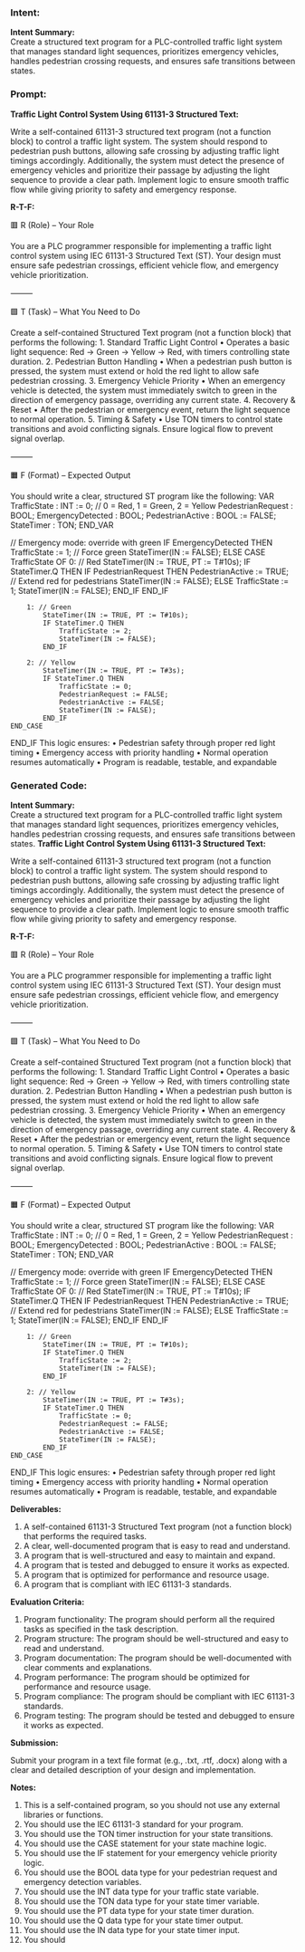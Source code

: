 ### Intent:
**Intent Summary:**  
Create a structured text program for a PLC-controlled traffic light system that manages standard light sequences, prioritizes emergency vehicles, handles pedestrian crossing requests, and ensures safe transitions between states.

### Prompt:
**Traffic Light Control System Using 61131-3 Structured Text:**

Write a self-contained 61131-3 structured text program (not a function block) to control a traffic light system. The system should respond to pedestrian push buttons, allowing safe crossing by adjusting traffic light timings accordingly. Additionally, the system must detect the presence of emergency vehicles and prioritize their passage by adjusting the light sequence to provide a clear path. Implement logic to ensure smooth traffic flow while giving priority to safety and emergency response.

**R-T-F:**

🟥 R (Role) – Your Role

You are a PLC programmer responsible for implementing a traffic light control system using IEC 61131-3 Structured Text (ST). Your design must ensure safe pedestrian crossings, efficient vehicle flow, and emergency vehicle prioritization.

⸻

🟩 T (Task) – What You Need to Do

Create a self-contained Structured Text program (not a function block) that performs the following:
	1.	Standard Traffic Light Control
	•	Operates a basic light sequence: Red → Green → Yellow → Red, with timers controlling state duration.
	2.	Pedestrian Button Handling
	•	When a pedestrian push button is pressed, the system must extend or hold the red light to allow safe pedestrian crossing.
	3.	Emergency Vehicle Priority
	•	When an emergency vehicle is detected, the system must immediately switch to green in the direction of emergency passage, overriding any current state.
	4.	Recovery & Reset
	•	After the pedestrian or emergency event, return the light sequence to normal operation.
	5.	Timing & Safety
	•	Use TON timers to control state transitions and avoid conflicting signals. Ensure logical flow to prevent signal overlap.

⸻

🟧 F (Format) – Expected Output

You should write a clear, structured ST program like the following:
VAR
    TrafficState : INT := 0; // 0 = Red, 1 = Green, 2 = Yellow
    PedestrianRequest : BOOL;
    EmergencyDetected : BOOL;
    PedestrianActive : BOOL := FALSE;
    StateTimer : TON;
END_VAR

// Emergency mode: override with green
IF EmergencyDetected THEN
    TrafficState := 1; // Force green
    StateTimer(IN := FALSE);
ELSE
    CASE TrafficState OF
        0: // Red
            StateTimer(IN := TRUE, PT := T#10s);
            IF StateTimer.Q THEN
                IF PedestrianRequest THEN
                    PedestrianActive := TRUE;
                    // Extend red for pedestrians
                    StateTimer(IN := FALSE);
                ELSE
                    TrafficState := 1;
                    StateTimer(IN := FALSE);
                END_IF
            END_IF

        1: // Green
            StateTimer(IN := TRUE, PT := T#10s);
            IF StateTimer.Q THEN
                TrafficState := 2;
                StateTimer(IN := FALSE);
            END_IF

        2: // Yellow
            StateTimer(IN := TRUE, PT := T#3s);
            IF StateTimer.Q THEN
                TrafficState := 0;
                PedestrianRequest := FALSE;
                PedestrianActive := FALSE;
                StateTimer(IN := FALSE);
            END_IF
    END_CASE
END_IF
This logic ensures:
	•	Pedestrian safety through proper red light timing
	•	Emergency access with priority handling
	•	Normal operation resumes automatically
	•	Program is readable, testable, and expandable

### Generated Code:
**Intent Summary:**  
Create a structured text program for a PLC-controlled traffic light system that manages standard light sequences, prioritizes emergency vehicles, handles pedestrian crossing requests, and ensures safe transitions between states.
**Traffic Light Control System Using 61131-3 Structured Text:**

Write a self-contained 61131-3 structured text program (not a function block) to control a traffic light system. The system should respond to pedestrian push buttons, allowing safe crossing by adjusting traffic light timings accordingly. Additionally, the system must detect the presence of emergency vehicles and prioritize their passage by adjusting the light sequence to provide a clear path. Implement logic to ensure smooth traffic flow while giving priority to safety and emergency response.

**R-T-F:**

🟥 R (Role) – Your Role

You are a PLC programmer responsible for implementing a traffic light control system using IEC 61131-3 Structured Text (ST). Your design must ensure safe pedestrian crossings, efficient vehicle flow, and emergency vehicle prioritization.

⸻

🟩 T (Task) – What You Need to Do

Create a self-contained Structured Text program (not a function block) that performs the following:
	1.	Standard Traffic Light Control
	•	Operates a basic light sequence: Red → Green → Yellow → Red, with timers controlling state duration.
	2.	Pedestrian Button Handling
	•	When a pedestrian push button is pressed, the system must extend or hold the red light to allow safe pedestrian crossing.
	3.	Emergency Vehicle Priority
	•	When an emergency vehicle is detected, the system must immediately switch to green in the direction of emergency passage, overriding any current state.
	4.	Recovery & Reset
	•	After the pedestrian or emergency event, return the light sequence to normal operation.
	5.	Timing & Safety
	•	Use TON timers to control state transitions and avoid conflicting signals. Ensure logical flow to prevent signal overlap.

⸻

🟧 F (Format) – Expected Output

You should write a clear, structured ST program like the following:
VAR
    TrafficState : INT := 0; // 0 = Red, 1 = Green, 2 = Yellow
    PedestrianRequest : BOOL;
    EmergencyDetected : BOOL;
    PedestrianActive : BOOL := FALSE;
    StateTimer : TON;
END_VAR

// Emergency mode: override with green
IF EmergencyDetected THEN
    TrafficState := 1; // Force green
    StateTimer(IN := FALSE);
ELSE
    CASE TrafficState OF
        0: // Red
            StateTimer(IN := TRUE, PT := T#10s);
            IF StateTimer.Q THEN
                IF PedestrianRequest THEN
                    PedestrianActive := TRUE;
                    // Extend red for pedestrians
                    StateTimer(IN := FALSE);
                ELSE
                    TrafficState := 1;
                    StateTimer(IN := FALSE);
                END_IF
            END_IF

        1: // Green
            StateTimer(IN := TRUE, PT := T#10s);
            IF StateTimer.Q THEN
                TrafficState := 2;
                StateTimer(IN := FALSE);
            END_IF

        2: // Yellow
            StateTimer(IN := TRUE, PT := T#3s);
            IF StateTimer.Q THEN
                TrafficState := 0;
                PedestrianRequest := FALSE;
                PedestrianActive := FALSE;
                StateTimer(IN := FALSE);
            END_IF
    END_CASE
END_IF
This logic ensures:
	•	Pedestrian safety through proper red light timing
	•	Emergency access with priority handling
	•	Normal operation resumes automatically
	•	Program is readable, testable, and expandable

**Deliverables:**

1.	A self-contained 61131-3 Structured Text program (not a function block) that performs the required tasks.
2.	A clear, well-documented program that is easy to read and understand.
3.	A program that is well-structured and easy to maintain and expand.
4.	A program that is tested and debugged to ensure it works as expected.
5.	A program that is optimized for performance and resource usage.
6.	A program that is compliant with IEC 61131-3 standards.

**Evaluation Criteria:**

1.	Program functionality: The program should perform all the required tasks as specified in the task description.
2.	Program structure: The program should be well-structured and easy to read and understand.
3.	Program documentation: The program should be well-documented with clear comments and explanations.
4.	Program performance: The program should be optimized for performance and resource usage.
5.	Program compliance: The program should be compliant with IEC 61131-3 standards.
6.	Program testing: The program should be tested and debugged to ensure it works as expected.

**Submission:**

Submit your program in a text file format (e.g., .txt, .rtf, .docx) along with a clear and detailed description of your design and implementation.

**Notes:**

1.	This is a self-contained program, so you should not use any external libraries or functions.
2.	You should use the IEC 61131-3 standard for your program.
3.	You should use the TON timer instruction for your state transitions.
4.	You should use the CASE statement for your state machine logic.
5.	You should use the IF statement for your emergency vehicle priority logic.
6.	You should use the BOOL data type for your pedestrian request and emergency detection variables.
7.	You should use the INT data type for your traffic state variable.
8.	You should use the TON data type for your state timer variable.
9.	You should use the PT data type for your state timer duration.
10.	You should use the Q data type for your state timer output.
11.	You should use the IN data type for your state timer input.
12.	You should
